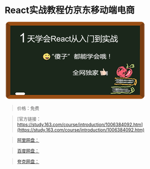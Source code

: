 # React实战教程仿京东移动端电商

![img](../../../assets/study163/free/67a1b2e4febb4ccfb2f8dad9baaa8fec.png)

> 价格：免费

> [官方链接：https://study.163.com/course/introduction/1006384092.htm](https://study.163.com/course/introduction/1006384092.htm)

> [阿里网盘：]()

> [百度网盘：]()

> [夸克网盘：]()
